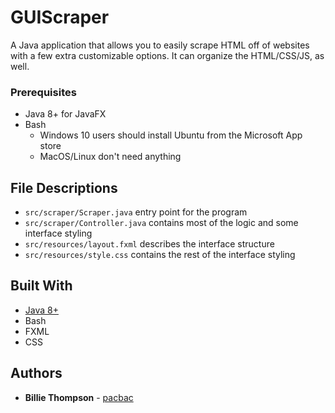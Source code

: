 # GUIScraper

A Java application that allows you to easily scrape HTML off of websites with a few extra customizable options. It can organize the HTML/CSS/JS, as well.

### Prerequisites

- Java 8+ for JavaFX
- Bash 
  - Windows 10 users should install Ubuntu from the Microsoft App store
  - MacOS/Linux don't need anything

## File Descriptions
- ```src/scraper/Scraper.java``` entry point for the program
- ```src/scraper/Controller.java``` contains most of the logic and some interface styling
- ```src/resources/layout.fxml``` describes the interface structure
- ```src/resources/style.css``` contains the rest of the interface styling

## Built With

* [Java 8+](https://java.com)
* Bash
* FXML
* CSS

## Authors

* **Billie Thompson** - [pacbac](https://github.com/pacbac)
